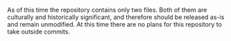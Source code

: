 As of this time the repository contains only two files. Both of them are culturally and historically significant, and therefore should be released as-is and remain unmodified. At this time there are no plans for this repository to take outside commits.
